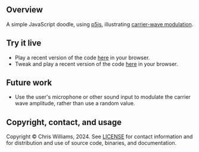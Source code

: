 ## Overview

A simple JavaScript doodle, using [p5js](https://p5js.org/), illustrating [carrier-wave modulation](https://web.physics.ucsb.edu/~lecturedemonstrations/Composer/Pages/76.24.html).

## Try it live

* Play a recent version of the code [here](https://editor.p5js.org/diodesign/full/4QsUE7gM4) in your browser.
* Tweak and play a recent version of the code [here](https://editor.p5js.org/diodesign/sketches/4QsUE7gM4) in your browser.

## Future work

* Use the user's microphone or other sound input to modulate the carrier wave amplitude, rather than use a random value.

## Copyright, contact, and usage

Copyright &copy; Chris Williams, 2024. See [LICENSE](LICENSE) for contact information and for distribution and use of source code, binaries, and documentation.
